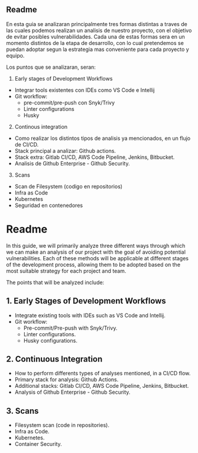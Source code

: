 ## Readme

En esta guia se analizaran principalmente tres formas distintas a traves de las cuales podemos realizan un analisis de nuestro proyecto, con el objetivo de evitar posibles vulnerabilidades. Cada una de estas formas sera en un momento distintos de la etapa de desarrollo, con lo cual pretendemos se puedan adoptar segun la estrategia mas conveniente para cada proyecto y equipo.

Los puntos que se analizaran, seran:

1. Early stages of Development Workflows

- Integrar tools existentes con IDEs como VS Code e Intellij
- Git workflow:
  - pre-commit/pre-push con Snyk/Trivy
  - Linter configurations
  - Husky

2. Continous integration

- Como realizar los distintos tipos de analisis ya mencionados, en un flujo de CI/CD.
- Stack principal a analizar: Github actions.
- Stack extra: Gitlab CI/CD, AWS Code Pipeline, Jenkins, Bitbucket.
- Analisis de Github Enterprise - Github Security.

3. Scans

- Scan de Filesystem (codigo en repositorios)
- Infra as Code
- Kubernetes
- Seguridad en contenedores

# Readme

In this guide, we will primarily analyze three different ways through which we can make an analysis of our project with the goal of avoiding potential vulnerabilities. Each of these methods will be applicable at different stages of the development process, allowing them to be adopted based on the most suitable strategy for each project and team.

The points that will be analyzed include:

## 1. Early Stages of Development Workflows

- Integrate existing tools with IDEs such as VS Code and Intellij.
- Git workflow:
  - Pre-commit/Pre-push with Snyk/Trivy.
  - Linter configurations.
  - Husky configurations.

## 2. Continuous Integration

- How to perform differents types of analyses mentioned, in a CI/CD flow.
- Primary stack for analysis: Github Actions.
- Additional stacks: Gitlab CI/CD, AWS Code Pipeline, Jenkins, Bitbucket.
- Analysis of Github Enterprise - Github Security.

## 3. Scans

- Filesystem scan (code in repositories).
- Infra as Code.
- Kubernetes.
- Container Security.
